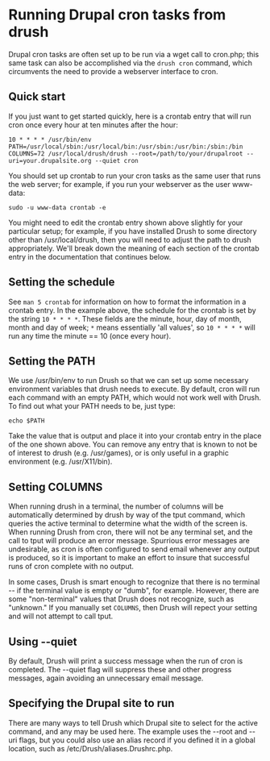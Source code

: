 Running Drupal cron tasks from drush
====================================

Drupal cron tasks are often set up to be run via a wget call to cron.php; this same task can also be accomplished via the `drush cron` command, which circumvents the need to provide a webserver interface to cron.

Quick start
----------

If you just want to get started quickly, here is a crontab entry that will run cron once every hour at ten minutes after the hour:

`10 * * * * /usr/bin/env PATH=/usr/local/sbin:/usr/local/bin:/usr/sbin:/usr/bin:/sbin:/bin COLUMNS=72 /usr/local/drush/drush --root=/path/to/your/drupalroot --uri=your.drupalsite.org --quiet cron`

You should set up crontab to run your cron tasks as the same user that runs the web server; for example, if you run your webserver as the user www-data:

`sudo -u www-data crontab -e`

You might need to edit the crontab entry shown above slightly for your particular setup; for example, if you have installed Drush to some directory other than /usr/local/drush, then you will need to adjust the path to drush appropriately. We'll break down the meaning of each section of the crontab entry in the documentation that continues below.

Setting the schedule
--------------------

See `man 5 crontab` for information on how to format the information in a crontab entry. In the example above, the schedule for the crontab is set by the string `10 * * * *`. These fields are the minute, hour, day of month, month and day of week; `*` means essentially 'all values', so `10 * * * *` will run any time the minute == 10 (once every hour).

Setting the PATH
----------------

We use /usr/bin/env to run Drush so that we can set up some necessary environment variables that drush needs to execute. By default, cron will run each command with an empty PATH, which would not work well with Drush. To find out what your PATH needs to be, just type:

    echo $PATH

Take the value that is output and place it into your crontab entry in the place of the one shown above. You can remove any entry that is known to not be of interest to drush (e.g. /usr/games), or is only useful in a graphic environment (e.g. /usr/X11/bin).

Setting COLUMNS
---------------

When running drush in a terminal, the number of columns will be automatically determined by drush by way of the tput command, which queries the active terminal to determine what the width of the screen is. When running Drush from cron, there will not be any terminal set, and the call to tput will produce an error message. Spurrious error messages are undesirable, as cron is often configured to send email whenever any output is produced, so it is important to make an effort to insure that successful runs of cron complete with no output.

In some cases, Drush is smart enough to recognize that there is no terminal -- if the terminal value is empty or "dumb", for example. However, there are some "non-terminal" values that Drush does not recognize, such as "unknown." If you manually set `COLUMNS`, then Drush will repect your setting and will not attempt to call tput.

Using --quiet
-------------

By default, Drush will print a success message when the run of cron is completed. The --quiet flag will suppress these and other progress messages, again avoiding an unnecessary email message.

Specifying the Drupal site to run
---------------------------------

There are many ways to tell Drush which Drupal site to select for the active command, and any may be used here. The example uses the --root and --uri flags, but you could also use an alias record if you defined it in a global location, such as /etc/Drush/aliases.Drushrc.php.

